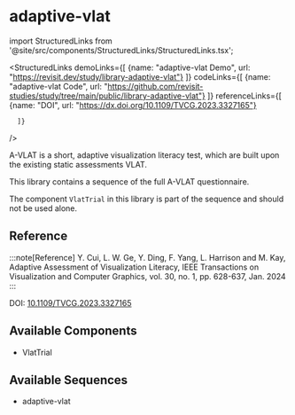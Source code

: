 
# adaptive-vlat

import StructuredLinks from '@site/src/components/StructuredLinks/StructuredLinks.tsx';
  
  <StructuredLinks
      demoLinks={[
        {name: "adaptive-vlat Demo", url: "https://revisit.dev/study/library-adaptive-vlat"}
      ]}
      codeLinks={[
        {name: "adaptive-vlat Code", url: "https://github.com/revisit-studies/study/tree/main/public/library-adaptive-vlat"}
      ]}
      referenceLinks={[
        {name: "DOI", url: "https://dx.doi.org/10.1109/TVCG.2023.3327165"}
        
      ]}
  />



A-VLAT is a short, adaptive visualization literacy test, which are built upon the existing static assessments VLAT. 

This library contains a sequence of the full A-VLAT questionnaire. 

The component `VlatTrial` in this library is part of the sequence and should not be used alone.

## Reference

:::note[Reference]
Y. Cui, L. W. Ge, Y. Ding, F. Yang, L. Harrison and M. Kay, Adaptive Assessment of Visualization Literacy, IEEE Transactions on Visualization and Computer Graphics, vol. 30, no. 1, pp. 628-637, Jan. 2024
:::

DOI: [10.1109/TVCG.2023.3327165](https://dx.doi.org/10.1109/TVCG.2023.3327165)



## Available Components

- VlatTrial

## Available Sequences

- adaptive-vlat


